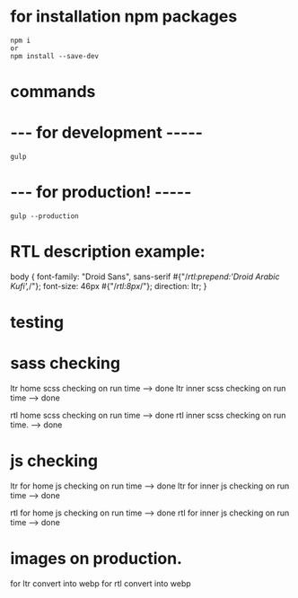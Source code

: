 # 

# for installation npm packages
    npm i
    or
    npm install --save-dev


# commands
# --- for development -----
    gulp

# --- for production! -----
    gulp --production


# RTL description example:
body {
    font-family: "Droid Sans", sans-serif #{"/*rtl:prepend:'Droid Arabic Kufi',*/"};
    font-size: 46px #{"/*rtl:8px*/"};
    direction: ltr;
}


# testing
# sass checking
ltr home scss checking on run time  --> done
ltr inner scss checking on run time --> done

rtl home scss checking on run time -->    done
rtl inner scss checking on run time. -->  done


# js checking
ltr  for home js checking on run time --> done
ltr  for inner js checking on run time --> done

rtl  for home js checking on run time --> done
rtl  for inner js checking on run time --> done



# images on production.
  for ltr convert into webp
  for rtl convert into webp

